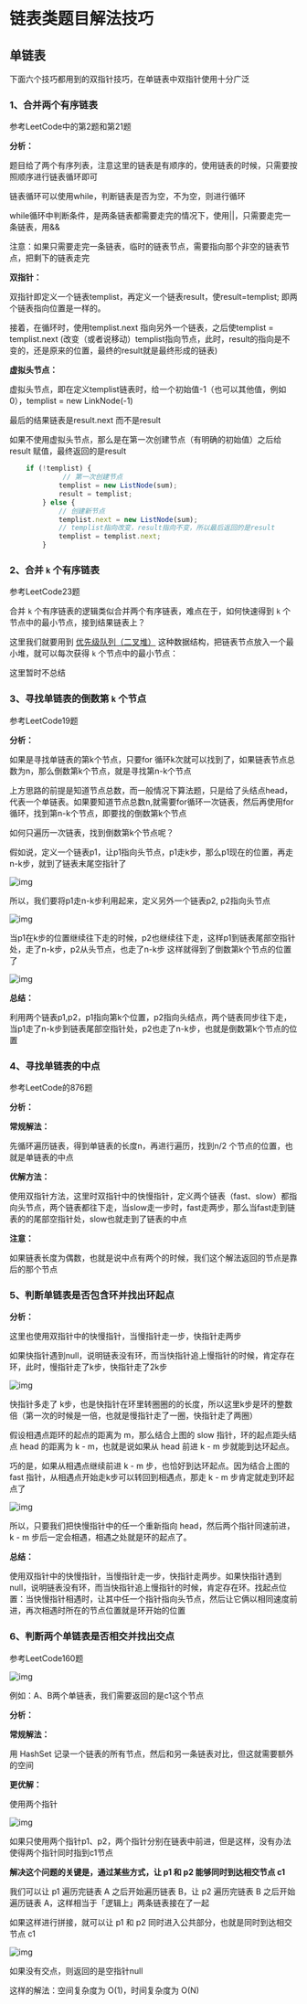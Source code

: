 # 链表类题目解法技巧

## 单链表

下面六个技巧都用到的双指针技巧，在单链表中双指针使用十分广泛



### 1、合并两个有序链表

参考LeetCode中的第2题和第21题

**分析：**

题目给了两个有序列表，注意这里的链表是有顺序的，使用链表的时候，只需要按照顺序进行链表循环即可

链表循环可以使用while，判断链表是否为空，不为空，则进行循环

while循环中判断条件，是两条链表都需要走完的情况下，使用||，只需要走完一条链表，用&&

注意：如果只需要走完一条链表，临时的链表节点，需要指向那个非空的链表节点，把剩下的链表走完

**双指针：**

双指针即定义一个链表templist，再定义一个链表result，使result=templist; 即两个链表指向位置是一样的。

接着，在循环时，使用templist.next 指向另外一个链表，之后使templist  = templist.next (改变（或者说移动）templist指向节点，此时，result的指向是不变的，还是原来的位置，最终的result就是最终形成的链表)

**虚拟头节点：**

虚拟头节点，即在定义templist链表时，给一个初始值-1（也可以其他值，例如0），templist = new LinkNode(-1)

最后的结果链表是result.next 而不是result

如果不使用虚拟头节点，那么是在第一次创建节点（有明确的初始值）之后给result 赋值，最终返回的是result

```JavaScript
	if (!templist) {
             // 第一次创建节点
            templist = new ListNode(sum);
            result = templist;
        } else {
            // 创建新节点
            templist.next = new ListNode(sum);
            // templist指向改变，result指向不变，所以最后返回的是result
            templist = templist.next;
        }
```



### 2、合并 `k` 个有序链表

参考LeetCode23题

合并 `k` 个有序链表的逻辑类似合并两个有序链表，难点在于，如何快速得到 `k` 个节点中的最小节点，接到结果链表上？

这里我们就要用到 [优先级队列（二叉堆）](https://labuladong.gitee.io/algo/2/20/53/) 这种数据结构，把链表节点放入一个最小堆，就可以每次获得 `k` 个节点中的最小节点：



这里暂时不总结



### 3、寻找单链表的倒数第 `k` 个节点

参考LeetCode19题

**分析：**

如果是寻找单链表的第k个节点，只要for 循环k次就可以找到了，如果链表节点总数为n，那么倒数第k个节点，就是寻找第n-k个节点

上方思路的前提是知道节点总数，而一般情况下算法题，只是给了头结点head，代表一个单链表。如果要知道节点总数n,就需要for循环一次链表，然后再使用for循环，找到第n-k个节点，即要找的倒数第k个节点

如何只遍历一次链表，找到倒数第k个节点呢？

假如说，定义一个链表p1，让p1指向头节点，p1走k步，那么p1现在的位置，再走n-k步，就到了链表末尾空指针了

![img](https://labuladong.gitee.io/algo/images/%e9%93%be%e8%a1%a8%e6%8a%80%e5%b7%a7/1.jpeg)

所以，我们要将p1走n-k步利用起来，定义另外一个链表p2, p2指向头节点

![img](https://labuladong.gitee.io/algo/images/%e9%93%be%e8%a1%a8%e6%8a%80%e5%b7%a7/2.jpeg)

当p1在k步的位置继续往下走的时候，p2也继续往下走，这样p1到链表尾部空指针处，走了n-k步，p2从头节点，也走了n-k步 这样就得到了倒数第k个节点的位置了

![img](https://labuladong.gitee.io/algo/images/%e9%93%be%e8%a1%a8%e6%8a%80%e5%b7%a7/3.jpeg)



**总结：**

利用两个链表p1,p2，p1指向第k个位置，p2指向头结点，两个链表同步往下走，当p1走了n-k步到链表尾部空指针处，p2也走了n-k步，也就是倒数第k个节点的位置



### 4、寻找单链表的中点

参考LeetCode的876题

**分析：**

**常规解法：**

先循环遍历链表，得到单链表的长度n，再进行遍历，找到n/2 个节点的位置，也就是单链表的中点

**优解方法：**

使用双指针方法，这里时双指针中的快慢指针，定义两个链表（fast、slow）都指向头节点，两个链表都往下走，当slow走一步时，fast走两步，那么当fast走到链表的的尾部空指针处，slow也就走到了链表的中点

**注意：**

如果链表长度为偶数，也就是说中点有两个的时候，我们这个解法返回的节点是靠后的那个节点



### 5、判断单链表是否包含环并找出环起点



**分析：**

这里也使用双指针中的快慢指针，当慢指针走一步，快指针走两步

如果快指针遇到null，说明链表没有环，而当快指针追上慢指针的时候，肯定存在环，此时，慢指针走了k步，快指针走了2k步

![img](https://labuladong.gitee.io/algo/images/%e5%8f%8c%e6%8c%87%e9%92%88/3.jpeg)

快指针多走了 k步，也是快指针在环里转圈圈的的长度，所以这里k步是环的整数倍（第一次的时候是一倍，也就是慢指针走了一圈，快指针走了两圈）

假设相遇点距环的起点的距离为 m，那么结合上图的 slow 指针，环的起点距头结点 head 的距离为 k - m，也就是说如果从 head 前进 k - m 步就能到达环起点。

巧的是，如果从相遇点继续前进 k - m 步，也恰好到达环起点。因为结合上图的 fast 指针，从相遇点开始走k步可以转回到相遇点，那走 k - m 步肯定就走到环起点了

![img](https://labuladong.gitee.io/algo/images/%e5%8f%8c%e6%8c%87%e9%92%88/2.jpeg)

所以，只要我们把快慢指针中的任一个重新指向 head，然后两个指针同速前进，k - m 步后一定会相遇，相遇之处就是环的起点了。

**总结：**

使用双指针中的快慢指针，当慢指针走一步，快指针走两步。如果快指针遇到null，说明链表没有环，而当快指针追上慢指针的时候，肯定存在环。找起点位置：当快慢指针相遇时，让其中任一个指针指向头节点，然后让它俩以相同速度前进，再次相遇时所在的节点位置就是环开始的位置



### 6、判断两个单链表是否相交并找出交点

参考LeetCode160题

![img](https://labuladong.gitee.io/algo/images/%e9%93%be%e8%a1%a8%e6%8a%80%e5%b7%a7/4.png)

例如：A、B两个单链表，我们需要返回的是c1这个节点

**分析：**

**常规解法：**

用 HashSet 记录一个链表的所有节点，然后和另一条链表对比，但这就需要额外的空间

**更优解：**

使用两个指针

![img](https://labuladong.gitee.io/algo/images/%e9%93%be%e8%a1%a8%e6%8a%80%e5%b7%a7/5.jpeg)

如果只使用两个指针p1、p2，两个指针分别在链表中前进，但是这样，没有办法使得两个指针同时指到c1节点

**解决这个问题的关键是，通过某些方式，让 p1 和 p2 能够同时到达相交节点 c1**

我们可以让 p1 遍历完链表 A 之后开始遍历链表 B，让 p2 遍历完链表 B 之后开始遍历链表 A，这样相当于「逻辑上」两条链表接在了一起

如果这样进行拼接，就可以让 p1 和 p2 同时进入公共部分，也就是同时到达相交节点 c1

![img](https://labuladong.gitee.io/algo/images/%e9%93%be%e8%a1%a8%e6%8a%80%e5%b7%a7/6.jpeg)

如果没有交点，则返回的是空指针null

这样的解法：空间复杂度为 O(1)，时间复杂度为 O(N)

